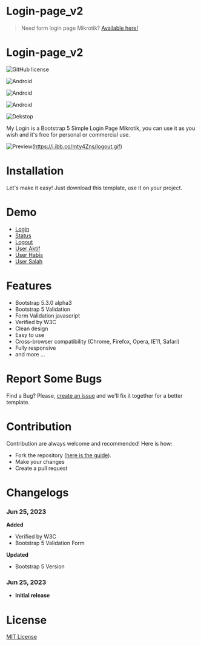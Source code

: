 # Login-page_v2

> Need form login page Mikrotik? [Available here!](https://github.com/AdzilaRahma/Login-page_v2)

# Login-page_v2

![GitHub license](https://github.com/AdzilaRahma/Login-page_v2/blob/main/LICENSE)

![Android](https://github.com/AdzilaRahma/Library/blob/main/Preview/Login-page_v2/Login.gif)

![Android](https://github.com/AdzilaRahma/Library/blob/main/Preview/Login-page_v2/status.gif)

![Android](https://github.com/AdzilaRahma/Library/blob/main/Preview/Login-page_v2/logout.gif)


![Dekstop](https://github.com/AdzilaRahma/Library/blob/main/Preview/Login-page_v2/status.gif)


My Login is a Bootstrap 5 Simple Login Page Mikrotik, you can use it as you wish and it's free for personal or commercial use.

![Preview](https://i.ibb.co/R0fGKqG/status.gif)(https://i.ibb.co/mty4Zns/logout.gif)


# Installation
Let's make it easy! Just download this template, use it on your project.

# Demo
- [Login](https://github.com/AdzilaRahma/Login-page_v2/blob/main/login.html)
- [Status](https://github.com/AdzilaRahma/Login-page_v2/blob/main/status.html)
- [Logout](https://github.com/AdzilaRahma/Login-page_v2/blob/main/logout.html)
- [User Aktif](https://github.com/AdzilaRahma/Login-page_v2/blob/main/aktif.html)
- [User Habis](https://github.com/AdzilaRahma/Login-page_v2/blob/main/habis.html)
- [User Salah](https://github.com/AdzilaRahma/Login-page_v2/blob/main/salah.html)

# Features
- Bootstrap 5.3.0 alpha3
- Bootstrap 5 Validation
- Form Validation javascript
- Verified by W3C
- Clean design
- Easy to use
- Cross-browser compatibility (Chrome, Firefox, Opera, IE11, Safari)
- Fully responsive
- and more ...

# Report Some Bugs
Find a Bug? Please, [create an issue](https://github.com/AdzilaRahma/Login-page_v2/issues) and we'll fix it together for a better template.

# Contribution
Contribution are always welcome and recommended! Here is how:

- Fork the repository ([here is the guide](https://help.github.com/articles/fork-a-repo/)).
- Make your changes
- Create a pull request

# Changelogs
### Jun 25, 2023
  **Added**
  * Verified by W3C
  * Bootstrap 5 Validation Form

  **Updated**
  * Bootstrap 5 Version

### Jun 25, 2023
  - **Initial release**

# License
[MIT License](http://opensource.org/licenses/MIT)
